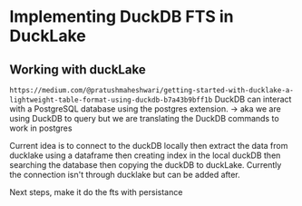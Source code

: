 # Implementing DuckDB FTS in DuckLake
## Working with duckLake
`https://medium.com/@pratushmaheshwari/getting-started-with-ducklake-a-lightweight-table-format-using-duckdb-b7a43b9bff1b`
DuckDB can interact with a PostgreSQL database using the postgres extension. -> aka we are using DuckDB to query but we are translating the DuckDB commands to work in postgres


Current idea is to connect to the duckDB locally then extract the data from ducklake using a dataframe then creating index in the local duckDB then searching the database then copying the duckDB to duckLake. Currently the connection isn't through ducklake but can be added after.

Next steps, make it do the fts with persistance
